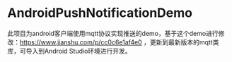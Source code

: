 # AndroidPushNotificationDemo
此项目为android客户端使用mqtt协议实现推送的demo，基于这个demo进行修改：https://www.jianshu.com/p/cc0c6e1af4e0 ，更新到最新版本的mqtt类库，可导入到Android Studio环境进行开发。
